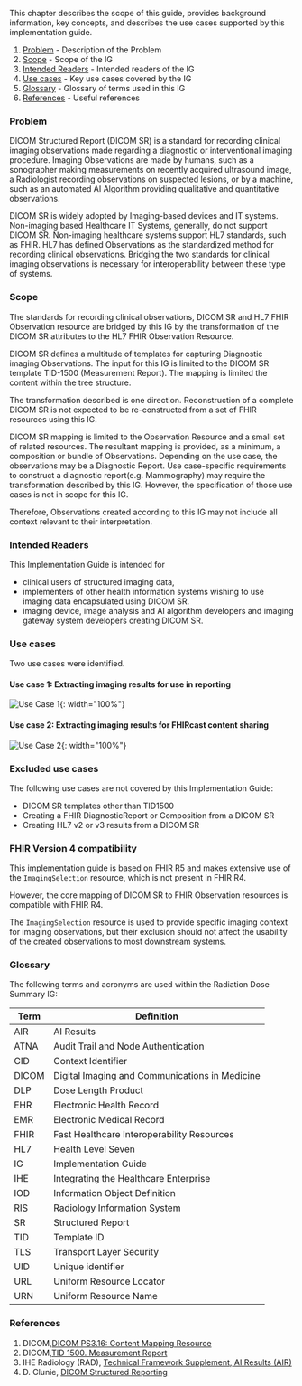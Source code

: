 This chapter describes the scope of this guide, provides background information, key concepts,
and describes the use cases supported by this implementation guide.

1. [Problem](#problem) - Description of the Problem
2. [Scope](#scope) - Scope of the IG
3. [Intended Readers](#readers) - Intended readers of the IG
4. [Use cases](#use-cases) - Key use cases covered by the IG
5. [Glossary](#glossary) - Glossary of terms used in this IG
6. [References](#references) - Useful references

### Problem<a name="problem"></a>

DICOM Structured Report (DICOM SR) is a standard for recording clinical imaging observations made regarding a diagnostic or interventional imaging procedure. Imaging Observations are made by humans, such as a sonographer making measurements on recently acquired ultrasound image, a Radiologist recording observations on suspected lesions, or by a machine, such as an automated AI Algorithm providing qualitative and quantitative observations.

DICOM SR is widely adopted by Imaging-based devices and IT systems. Non-imaging based Healthcare IT Systems, generally, do not support DICOM SR. Non-imaging healthcare systems support HL7 standards, such as FHIR. HL7 has defined Observations as the standardized method for recording clinical observations. Bridging the two standards for clinical imaging observations is necessary for interoperability between these type of systems.

### Scope<a name="scope"></a>

The standards for recording clinical observations, DICOM SR and HL7 FHIR Observation resource are bridged by this IG by the transformation of the DICOM SR attributes to the HL7 FHIR Observation Resource.

DICOM SR defines a multitude of templates for capturing Diagnostic imaging Observations.  The input for this IG is limited to the DICOM SR template TID-1500 (Measurement Report). The mapping is limited the content within the tree structure.

The transformation described is one direction. Reconstruction of a complete DICOM SR is not expected to be re-constructed from a set of FHIR resources using this IG.

DICOM SR mapping is limited to the Observation Resource and a small set of related resources. The resultant mapping is provided, as a minimum, a composition or bundle of Observations. Depending on the use case, the observations may be a Diagnostic Report. Use case-specific requirements to construct a diagnostic report(e.g. Mammography) may require the transformation described by this IG. However, the specification of those use cases is not in scope for this IG.

Therefore, Observations created according to this IG may not include all context relevant to their interpretation.

### Intended Readers<a name="readers"></a>
This Implementation Guide is intended for

* clinical users of structured imaging data,
* implementers of other health information systems wishing to use imaging data encapsulated using DICOM SR.
* imaging device, image analysis and AI algorithm developers and imaging gateway system developers creating DICOM SR.


### Use cases<a name="use-cases"></a>
Two use cases were identified.

#### Use case 1: Extracting imaging results for use in reporting
![Use Case 1](./dicom_sr_report_extraction.svg){: width="100%"}

#### Use case 2: Extracting imaging results for FHIRcast content sharing
![Use Case 2](./fhircast_content_sharing.svg){: width="100%"}

### Excluded use cases
The following use cases are not covered by this Implementation Guide:
* DICOM SR templates other than TID1500
* Creating a FHIR DiagnosticReport or Composition from a DICOM SR
* Creating HL7 v2 or v3 results from a DICOM SR

### FHIR Version 4 compatibility<a name="fhir-version-4-compatibility"></a>
This implementation guide is based on FHIR R5 and makes extensive use of the `ImagingSelection` resource, which is not present in FHIR R4.

However, the core mapping of DICOM SR to FHIR Observation resources is compatible with FHIR R4. 

The `ImagingSelection` resource is used to provide specific imaging context for imaging observations, but their exclusion should not affect the usability of the created observations to most downstream systems.

### Glossary<a name="glossary"></a>

The following terms and acronyms are used within the Radiation Dose Summary IG:

|Term|Definition|
|-----|-----------------|
|AIR| AI Results |
|ATNA| Audit Trail and Node Authentication |
|CID| Context Identifier |
|DICOM| Digital Imaging and Communications in Medicine |
|DLP| Dose Length Product |
|EHR| Electronic Health Record |
|EMR| Electronic Medical Record |
|FHIR| Fast Healthcare Interoperability Resources |
|HL7| Health Level Seven|
|IG| Implementation Guide |
|IHE| Integrating the Healthcare Enterprise |
|IOD| Information Object Definition |
|RIS| Radiology Information System |
|SR| Structured Report |
|TID| Template ID |
|TLS| Transport Layer Security |
|UID| Unique identifier |
|URL| Uniform Resource Locator |
|URN| Uniform Resource Name |

### References<a name="references"></a>

1. DICOM,[DICOM PS3.16: Content Mapping Resource](http://dicom.nema.org/medical/dicom/current/output/chtml/part16/PS3.16.html)
2. DICOM,[TID 1500\. Measurement Report](https://dicom.nema.org/medical/dicom/current/output/chtml/part16/chapter_A.html#sect_TID_1500)
3. IHE Radiology (RAD), [Technical Framework Supplement, AI Results (AIR)](https://www.ihe.net/uploadedFiles/Documents/Radiology/IHE_RAD_Suppl_AIR.pdf)
4. D. Clunie, [DICOM Structured Reporting](http://www.pixelmed.com/srbook.html)
